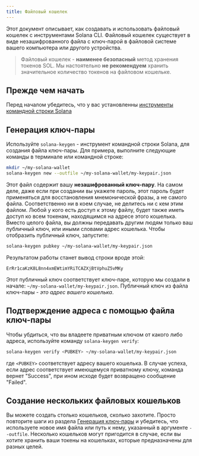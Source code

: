 ```yaml
---
title: Файловый кошелек
---
```


Этот документ описывает, как создавать и использовать файловый кошелек с инструментами Solana CLI. Файловый кошелек существует в виде незашифрованного файла с ключ-парой в файловой системе вашего компьютера или другого устройства.

> Файловый кошелек - **наименее безопасный** метод хранения токенов SOL. Мы настоятельно **не рекомендуем** хранить значительное количество токенов на файловом кошельке.

## Прежде чем начать

Перед началом убедитесь, что у вас установленны [инструменты командной строки Solana](../cli/install-solana-cli-tools.md)

## Генерация ключ-пары

Используйте `solana-keygen` - инструмент командной строки Solana, для создания файла ключ-пары. Для примера, выполните следующие команды в терминале или командной строке:

```bash
mkdir ~/my-solana-wallet
solana-keygen new --outfile ~/my-solana-wallet/my-keypair.json
```

Этот файл содержит вашу **незашифрованный ключ-пару**. На самом деле, даже если при создании вы укажете пароль, этот пароль будет применяться для восстановления мнемонической фразы, а не самого файла. Соответственно ни в коем случае, не делитесь ни с кем этим файлом. Любой у кого есть доступ к этому файлу, будет также иметь доступ ко всем токенам, находящимся на адресе этого кошелька. Вместо целого файла, вы должны передавать другим людям только ваш публичный ключ, или иными словами адрес кошелька. Чтобы отобразить публичный ключ, запустите:

```bash
solana-keygen pubkey ~/my-solana-wallet/my-keypair.json
```

Результатом работы станет вывод строки вроде этой:

```text
ErRr1caKzK8L8nn4xmEWtimYRiTCAZXjBtVphuZ5vMKy
```

Этот публичный ключ соответствует ключ-паре, которую мы создали в начале: `~/my-solana-wallet/my-keypair.json`. Публичный ключ из файла ключ-пары - _это адрес вашего кошелька_.

## Подтверждение адреса с помощью файла ключ-пары

Чтобы убдиться, что вы владеете приватным ключом от какого либо адреса, используйте команду `solana-keygen verify`:

```bash
solana-keygen verify <PUBKEY> ~/my-solana-wallet/my-keypair.json
```

где `<PUBKEY>` соответствует адресу вашего кошелька. В случае успеха, если адрес соответствует имеющемуся приватному ключу, команда вернет "Success", при ином исходе будет возвращено сообщение "Failed".

## Создание нескольких файловых кошельков

Вы можете создать столько кошельков, сколько захотите. Просто повторите шаги из раздела [Генерация ключ-пары](#generate-a-file-system-wallet-keypair) и убедитесь, что используете новое имя файла или путь к нему, указанный в аргументе `--outfile`. Несколько кошельков могут пригодится в случае, если вы хотите хранить ваши токены на кошельках, которые предназначены для разных целей.
